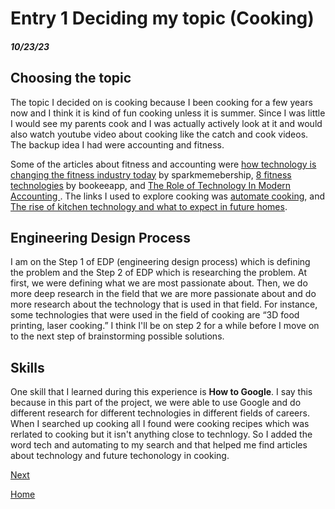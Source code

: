 # Entry 1 Deciding my topic (Cooking)
##### 10/23/23

## Choosing the topic

The topic I decided on is cooking because I been cooking for a few years now and I think it is kind of fun cooking unless it is summer. Since I was little I would see my parents cook and I was actually actively look at it and would also watch youtube video about cooking like the catch and cook videos. The backup idea I had were accounting and fitness.

Some of the articles about fitness and accounting were [how technology is changing the fitness industry today](https://sparkmembership.com/how-technology-is-changing-the-fitness-industry-today) by sparkmemebership, [8 fitness technologies](https://www.bookeeapp.com/articles/8-fitness-technologies) by bookeeapp, and [The Role of Technology In Modern Accounting
](https://online.mason.wm.edu/blog/the-role-of-technology-in-modern-accounting). The links I used to explore cooking was [automate cooking](https://thegadgetflow.com/blog/automate-cooking/), and [The rise of kitchen technology and what to expect in future homes](https://www.hippo.com/blog/future-of-kitchen-technology).

## Engineering Design Process

I am on the Step 1 of EDP (engineering design process) which is defining the problem and the Step 2 of EDP which is researching the problem. At first, we were defining what we are most passionate about. Then, we do more deep research in the field that we are more passionate about and do more research about the technology that is used in that field. For instance, some technologies that were used in the field of cooking are “3D food printing, laser cooking.” I think I'll be on step 2 for a while before I move on to the next step of brainstorming possible solutions.

## Skills

One skill that I learned during this experience is **How to Google**. I say this because in this part of the project, we were able to use Google and do different research for different technologies in different fields of careers. When I searched up cooking all I found were cooking recipes which was rerlated to cooking but it isn't anything close to technlogy. So I added the word tech and automating to my search and that helped me find articles about technology and future techonology in cooking.


[Next](entry02.md)

[Home](../README.md)
